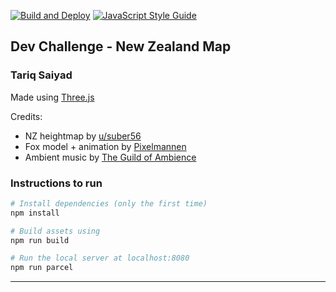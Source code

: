 [![Build and Deploy](https://github.com/TariqSaiyad/map-dev-challenge/actions/workflows/main.yml/badge.svg)](https://github.com/TariqSaiyad/map-dev-challenge/actions/workflows/main.yml)
[![JavaScript Style Guide](https://img.shields.io/badge/code_style-standard-brightgreen.svg)](https://standardjs.com)

## Dev Challenge - New Zealand Map 
### Tariq Saiyad

Made using [Three.js](https://threejs.org/)

Credits:

- NZ heightmap by [u/suber56](https://www.reddit.com/r/newzealand/comments/1c170r/grayscale_altitude_map_of_nz/)
- Fox model + animation by [Pixelmannen](https://sketchfab.com/3d-models/low-poly-fox-by-pixelmannen-animated-371dea88d7e04a76af5763f2a36866bc)
- Ambient music by [The Guild of Ambience](https://www.youtube.com/watch?v=xNN7iTA57jM)


### Instructions to run

``` bash
# Install dependencies (only the first time)
npm install

# Build assets using
npm run build

# Run the local server at localhost:8080
npm run parcel
```

---